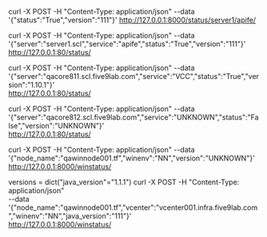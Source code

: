 curl -X POST  -H "Content-Type: application/json" --data '{"status":"True","version":"111"}' http://127.0.0.1:8000/status/server1/apife/

curl -X POST  -H "Content-Type: application/json" --data '{"server":"server1.scl","service":"apife","status":"True","version":"111"}' \
 http://127.0.0.1:80/status/


curl -X POST  -H "Content-Type: application/json" --data '{"server":"qacore811.scl.five9lab.com","service":"VCC","status":"True","version":"1.10.1"}' \
 http://127.0.0.1:80/status/

curl -X POST  -H "Content-Type: application/json" --data '{"server":"qacore812.scl.five9lab.com","service":"UNKNOWN","status":"False","version":"UNKNOWN"}' \
 http://127.0.0.1:80/status/



curl -X POST  -H "Content-Type: application/json" --data '{"node_name":"qawinnode001.tf","winenv":"NN","version":"UNKNOWN"}'  http://127.0.0.1:8000/winstatus/


versions = dict("java_version"="1.1.1")
curl -X POST  -H "Content-Type: application/json" \
 --data '{"node_name":"qawinnode001.tf","vcenter":"vcenter001.infra.five9lab.com","winenv":"NN","java_version":"111"}'\
  http://127.0.0.1:8000/winstatus/

